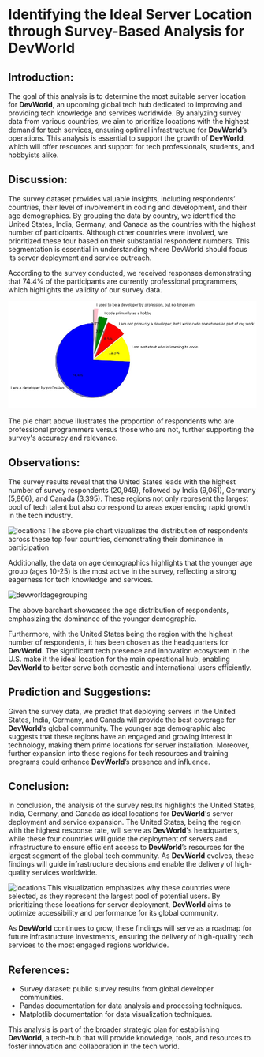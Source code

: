 # Identifying the Ideal Server Location through Survey-Based Analysis for **DevWorld**
## Introduction:
The goal of this analysis is to determine the most suitable server location for **DevWorld**, an upcoming global tech hub dedicated to improving and providing tech knowledge and services worldwide. By analyzing survey data from various countries, we aim to prioritize locations with the highest demand for tech services, ensuring optimal infrastructure for **DevWorld**’s operations. This analysis is essential to support the growth of **DevWorld**, which will offer resources and support for tech professionals, students, and hobbyists alike.

## Discussion:
The survey dataset provides valuable insights, including respondents’ countries, their level of involvement in coding and development, and their age demographics. By grouping the data by country, we identified the United States, India, Germany, and Canada as the countries with the highest number of participants. Although other countries were involved, we prioritized these four based on their substantial respondent numbers. This segmentation is essential in understanding where DevWorld should focus its server deployment and service outreach.

According to the survey conducted, we received responses demonstrating that 74.4% of the participants are currently professional programmers, which highlights the validity of our survey data.

![devworldpic1](https://github.com/whalesb/Identifying-the-Ideal-Server-Location-through-Survey-Based-Analysis/blob/main/devworldpic1.jpg)


The pie chart above illustrates the proportion of respondents who are professional programmers versus those who are not, further supporting the survey's accuracy and relevance.

## Observations:
The survey results reveal that the United States leads with the highest number of survey respondents (20,949), followed by India (9,061), Germany (5,866), and Canada (3,395). These regions not only represent the largest pool of tech talent but also correspond to areas experiencing rapid growth in the tech industry.

 ![locations](https://github.com/user-attachments/assets/7157f62d-4a5b-488e-87d8-225673e44cf9)
The above pie chart visualizes the distribution of respondents across these top four countries, demonstrating their dominance in participation

Additionally, the data on age demographics highlights that the younger age group (ages 10-25) is the most active in the survey, reflecting a strong eagerness for tech knowledge and services.

![devworldagegrouping](https://github.com/user-attachments/assets/ff3dbb6c-1c5c-4eb1-b74c-3dbdaee6b355)

The above barchart showcases the age distribution of respondents, emphasizing the dominance of the younger demographic.

Furthermore, with the United States being the region with the highest number of respondents, it has been chosen as the headquarters for **DevWorld**. The significant tech presence and innovation ecosystem in the U.S. make it the ideal location for the main operational hub, enabling **DevWorld** to better serve both domestic and international users efficiently.

## Prediction and Suggestions:
Given the survey data, we predict that deploying servers in the United States, India, Germany, and Canada will provide the best coverage for **DevWorld**’s global community. The younger age demographic also suggests that these regions have an engaged and growing interest in technology, making them prime locations for server installation. Moreover, further expansion into these regions for tech resources and training programs could enhance **DevWorld**’s presence and influence.

## Conclusion:
In conclusion, the analysis of the survey results highlights the United States, India, Germany, and Canada as ideal locations for **DevWorld**'s server deployment and service expansion. The United States, being the region with the highest response rate, will serve as **DevWorld**'s headquarters, while these four countries will guide the deployment of servers and infrastructure to ensure efficient access to **DevWorld**’s resources for the largest segment of the global tech community. As **DevWorld** evolves, these findings will guide infrastructure decisions and enable the delivery of high-quality services worldwide.


![locations](https://github.com/user-attachments/assets/cdaa998c-75ee-4559-bc57-685c80e4055f)
This visualization emphasizes why these countries were selected, as they represent the largest pool of potential users. By prioritizing these locations for server deployment, **DevWorld** aims to optimize accessibility and performance for its global community.

As **DevWorld** continues to grow, these findings will serve as a roadmap for future infrastructure investments, ensuring the delivery of high-quality tech services to the most engaged regions worldwide.

## References:
- Survey dataset: public survey results from global developer communities.
- Pandas documentation for data analysis and processing techniques.
- Matplotlib documentation for data visualization techniques.

This analysis is part of the broader strategic plan for establishing **DevWorld**, a tech-hub that will provide knowledge, tools, and resources to foster innovation and collaboration in the tech world.
